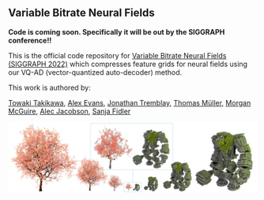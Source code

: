 ## Variable Bitrate Neural Fields

**Code is coming soon. Specifically it will be out by the SIGGRAPH conference!!**

This is the official code repository for [Variable Bitrate Neural Fields (SIGGRAPH 2022)](https://nv-tlabs.github.io/vbnf) which compresses feature grids for neural fields using our VQ-AD (vector-quantized auto-decoder) method.

This work is authored by: 

[Towaki Takikawa](https://tovacinni.github.io), 
[Alex Evans](https://research.nvidia.com/person/alex-evans), 
[Jonathan Tremblay](https://research.nvidia.com/person/jonathan-tremblay),
[Thomas Müller](https://tom94.net/),
[Morgan McGuire](https://casual-effects.com),
[Alec Jacobson](https://www.cs.toronto.edu/~jacobson/),
[Sanja Fidler](https://www.cs.utoronto.ca/~fidler/)

<img src="media/demo.jpg" alt="drawing">

